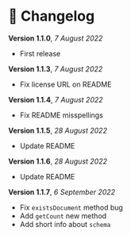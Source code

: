# 📃 Changelog

**Version 1.1.0**, _7 August 2022_

- First release

**Version 1.1.3**, _7 August 2022_

- Fix license URL on README

**Version 1.1.4**, _7 August 2022_

- Fix README misspellings

**Version 1.1.5**, _28 August 2022_

- Update README

**Version 1.1.6**, _28 August 2022_

- Update README

**Version 1.1.7**, _6 September 2022_

- Fix `existsDocument` method bug
- Add `getCount` new method
- Add short info about `schema`
